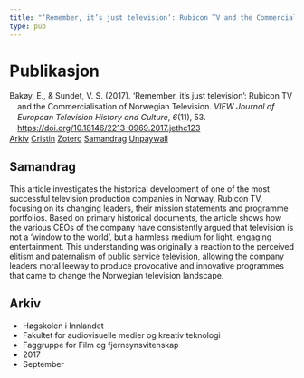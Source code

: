 ```yaml
---
title: "‘Remember, it’s just television’: Rubicon TV and the Commercialisation of Norwegian Television"
type: pub
---
```

<h1>Publikasjon</h1>
<article id="csl-bib-container-536Q76YU" class="csl-bib-container">
  <div class="csl-bib-body" style="line-height: 1.35; padding-left: 1em; text-indent:-1em;">
  <div class="csl-entry">Bak&#xF8;y, E., &amp; Sundet, V. S. (2017). &#x2018;Remember, it&#x2019;s just television&#x2019;: Rubicon TV and the Commercialisation of Norwegian Television. <i>VIEW Journal of European Television History and Culture</i>, <i>6</i>(11), 53. <a href="https://doi.org/10.18146/2213-0969.2017.jethc123">https://doi.org/10.18146/2213-0969.2017.jethc123</a></div>
</div>
  <div class="csl-bib-buttons">
    <a href="#taxonomy-article-536Q76YU" class="csl-bib-button">Arkiv</a>
    <a href="https://app.cristin.no/results/show.jsf?id=1499350" alt="Cristin URL" class="csl-bib-button">Cristin</a>
    <a href="http://zotero.org/groups/5022929/items/536Q76YU" alt="Zotero URL" class="csl-bib-button">Zotero</a>
    <a href="#abstract-article-536Q76YU" class="csl-bib-button">Samandrag</a>
    <a href="http://viewjournal.eu//articles/10.18146/2213-0969.2017.jethc123/galley/31/download/" class="csl-bib-button">Unpaywall</a>
  </div>
  <div id="csl-bib-meta-container-536Q76YU"></div>
</article>
<div id="csl-bib-meta-536Q76YU" class="csl-bib-meta">
  <article id="abstract-article-536Q76YU" class="abstract-article">
    <h1>Samandrag</h1>
    This article investigates the historical development of one of the most successful television production  
companies in Norway, Rubicon TV, focusing on its changing leaders, their mission statements and programme  
portfolios. Based on primary historical documents, the article shows how the various CEOs of the company  
have consistently argued that television is not a ‘window to the world’, but a harmless medium for light, engaging  
entertainment. This understanding was originally a reaction to the perceived elitism and paternalism of public  
service television, allowing the company leaders moral leeway to produce provocative and innovative programmes  
that came to change the Norwegian television landscape.
  </article>
  <article id="taxonomy-article-536Q76YU" class="taxonomy-article">
    <h1>Arkiv</h1>
    <ul>
      <li>Høgskolen i Innlandet</li>
      <li>Fakultet for audiovisuelle medier og kreativ teknologi</li>
      <li>Faggruppe for Film og fjernsynsvitenskap</li>
      <li>2017</li>
      <li>September</li>
    </ul>
  </article>
</div>
